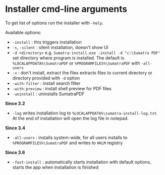 # Installer cmd-line arguments

To get list of options run the installer with `-help`.

Available options:

- `-install` : this triggers installation
- `-s`, `-silent` : silent installation, doesn't show UI
- `-d <directory>` e.g. `Sumatra-install.exe -install -d "c:\Sumatra PDF"`
    set directory where program is installed. The default is `%LOCALAPPDATA%\SumatraPDF` or `%PROGRAMFILES%\SumatraPDF` with `-all-users`
- `-x` : don't  install, extract the files
    extracts files to current directory or directory provided with `-d` option
- `-with-filter` : install search filter
- `-with-preview` : install shell preview for PDF files
- `-uninstall` : uninstalls SumatraPDF

**Since 3.2**

- `-log`
writes installation log to `%LOCALAPPDATA%\sumatra-install-log.txt`. At the end of installation will open the log file in notepad.

**Since 3.4**

- `-all-users` : installs system-wide, for all users
installs to `%PROGRAMFILES%\SumatraPDF` and writes to `HKLM` registry

**Since 3.6**

- `-fast-install` : automatically starts installation with default options, starts the app when installation is finished
